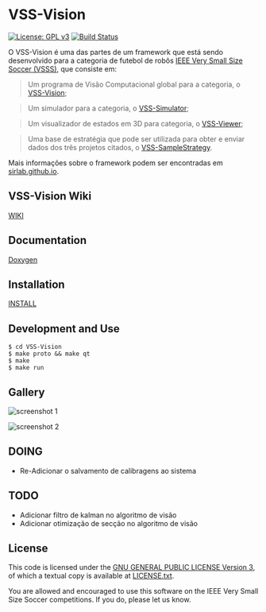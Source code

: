 VSS-Vision 
==========
[![License: GPL v3](https://img.shields.io/badge/License-GPL%20v3-blue.svg)][gpl3]
[![Build Status](https://travis-ci.org/SIRLab/VSS-Vision.svg?branch=master)][travis]


O VSS-Vision é uma das partes de um framework que está sendo desenvolvido para a categoria de futebol de robôs [IEEE Very Small Size Soccer (VSSS)][vss], que consiste em:

> Um programa de Visão Computacional global para a categoria, o [VSS-Vision][vss-vision];

> Um simulador para a categoria, o [VSS-Simulator][vss-simulator];

> Um visualizador de estados em 3D para categoria, o [VSS-Viewer][vss-viewer];

> Uma base de estratégia que pode ser utilizada para obter e enviar dados dos três projetos citados, o [VSS-SampleStrategy][vss-sample].

Mais informações sobre o framework podem ser encontradas em [sirlab.github.io][sirlab_site].


VSS-Vision Wiki
---------------
[WIKI][wiki]

Documentation
-------------
[Doxygen][doxygen]

Installation
------------
[INSTALL][install]


Development and Use
-------------------
```
$ cd VSS-Vision
$ make proto && make qt
$ make
$ make run
```


Gallery
-------
![screenshot 1](https://raw.githubusercontent.com/SIRLab/VSS-Vision/master/images/top2.png)

![screenshot 2](https://raw.githubusercontent.com/SIRLab/VSS-Vision/master/images/top.png)


DOING
-----
* Re-Adicionar o salvamento de calibragens ao sistema

TODO	
----
* Adicionar filtro de kalman no algoritmo de visão
* Adicionar otimização de secção no algoritmo de visão



License
-------

This code is licensed under the [GNU GENERAL PUBLIC LICENSE Version 3][gpl3], of which a textual copy is available at [LICENSE.txt](LICENSE.txt).

You are allowed and encouraged to use this software on the IEEE Very Small Size Soccer competitions.  If you do, please let us know.

[sirface]: https://www.facebook.com/sirlab.faeterj/
[siryou]: https://www.youtube.com/channel/UCLXQhza5oA2EJYsYDbr41ZQ
[sirlink]: https://www.linkedin.com/company/sir-lab
[sirlab_site]: http://sirlab.github.io/vss.html

[vss-vision]: https://github.com/SIRLab/VSS-Vision
[vss-simulator]: https://github.com/SIRLab/VSS-Simulator
[vss-viewer]: https://github.com/SIRLab/VSS-Viewer
[vss-sample]: https://github.com/SIRLab/VSS-SampleStrategy

[gpl3]: http://www.gnu.org/licenses/gpl-3.0/
[vss]: http://www.cbrobotica.org/
[travis]: https://travis-ci.org/SIRLab/VSS-Vision

[install]: https://github.com/SIRLab/VSS-Vision/blob/master/INSTALL.md
[wiki]: https://github.com/SIRLab/VSS-Vision/wiki
[doxygen]: http://sirlab.github.io/VSS-Vision







